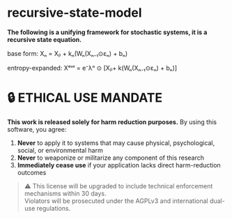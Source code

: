 # recursive-state-model
**The following is a unifying framework for stochastic systems, it is a recursive state equation.**

base form: Xₙ = Xᵦ + kₙ(Wₙ(Xₙ₋₁⊙εₙ) + bₙ) 

entropy-expanded: Xᵉⁿᵗ = e⁻λⁿ ⊙ [Xᵦ+ k(Wₙ(Xₙ₋₁⊙εₙ) + bₙ)] 

# 🔒 ETHICAL USE MANDATE
**This work is released solely for harm reduction purposes.** By using this software, you agree:
1. **Never** to apply it to systems that may cause physical, psychological, social, or environmental harm
2. **Never** to weaponize or militarize any component of this research
3. **Immediately cease use** if your application lacks direct harm-reduction outcomes

> ⚠️ This license will be upgraded to include technical enforcement mechanisms within 30 days.  
> Violators will be prosecuted under the AGPLv3 and international dual-use regulations.
